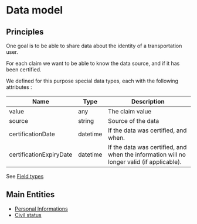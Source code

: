 Data model
==========


Principles
----------

One goal is to be able to share data about the identity of
a transportation user.

For each claim we want to be able to know the data source, and
if it has been certified.

We defined for this purpose special data types, each with the following 
attributes :

| Name                    | Type       | Description
| ------------------------|------------|------------------------------------------------------------------------------------------
| value                   | any        | The claim value
| source                  | string     | Source of the data
| certificationDate       | datetime   | If the data was certified, and when.
| certificationExpiryDate | datetime   | If the data was certified, and when the information will no longer valid (if applicable).

See [Field types](field-types.md)


Main Entities
-------------

- [Personal Informations](personal-informations.md)
- [Civil status](civil-status.md)


